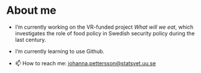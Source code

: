 # About me



- I’m currently working on the VR-funded project *What will we eat*, which investigates the role of food policy in Swedish security policy during the last century. 
- I’m currently learning to use Github. 


- 📫 How to reach me: johanna.pettersson@statsvet.uu.se


